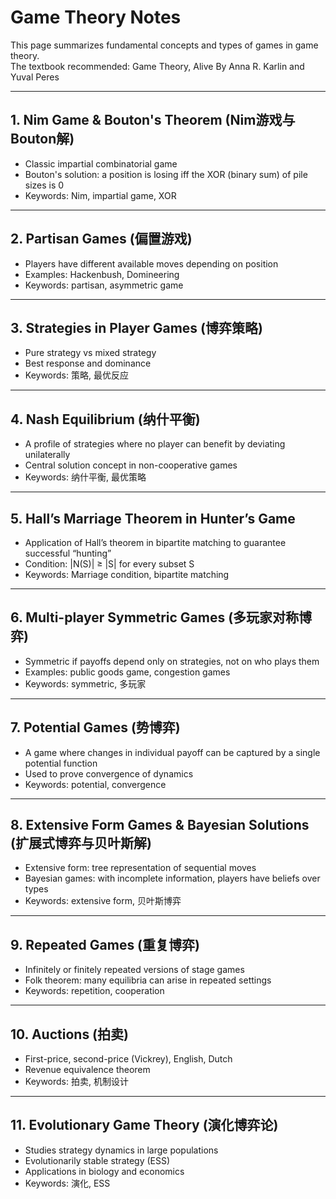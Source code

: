 # Game Theory Notes

This page summarizes fundamental concepts and types of games in game theory.  
The textbook recommended: Game Theory, Alive
By Anna R. Karlin and Yuval Peres

---

## 1. Nim Game & Bouton's Theorem (Nim游戏与Bouton解)
- Classic impartial combinatorial game  
- Bouton's solution: a position is losing iff the XOR (binary sum) of pile sizes is 0  
- Keywords: Nim, impartial game, XOR

---

## 2. Partisan Games (偏置游戏)
- Players have different available moves depending on position  
- Examples: Hackenbush, Domineering  
- Keywords: partisan, asymmetric game

---

## 3. Strategies in Player Games (博弈策略)
- Pure strategy vs mixed strategy  
- Best response and dominance  
- Keywords: 策略, 最优反应

---

## 4. Nash Equilibrium (纳什平衡)
- A profile of strategies where no player can benefit by deviating unilaterally  
- Central solution concept in non-cooperative games  
- Keywords: 纳什平衡, 最优策略

---

## 5. Hall’s Marriage Theorem in Hunter’s Game
- Application of Hall’s theorem in bipartite matching to guarantee successful “hunting”  
- Condition: |N(S)| ≥ |S| for every subset S  
- Keywords: Marriage condition, bipartite matching

---

## 6. Multi-player Symmetric Games (多玩家对称博弈)
- Symmetric if payoffs depend only on strategies, not on who plays them  
- Examples: public goods game, congestion games  
- Keywords: symmetric, 多玩家

---

## 7. Potential Games (势博弈)
- A game where changes in individual payoff can be captured by a single potential function  
- Used to prove convergence of dynamics  
- Keywords: potential, convergence

---

## 8. Extensive Form Games & Bayesian Solutions (扩展式博弈与贝叶斯解)
- Extensive form: tree representation of sequential moves  
- Bayesian games: with incomplete information, players have beliefs over types  
- Keywords: extensive form, 贝叶斯博弈

---

## 9. Repeated Games (重复博弈)
- Infinitely or finitely repeated versions of stage games  
- Folk theorem: many equilibria can arise in repeated settings  
- Keywords: repetition, cooperation

---

## 10. Auctions (拍卖)
- First-price, second-price (Vickrey), English, Dutch  
- Revenue equivalence theorem  
- Keywords: 拍卖, 机制设计

---

## 11. Evolutionary Game Theory (演化博弈论)
- Studies strategy dynamics in large populations  
- Evolutionarily stable strategy (ESS)  
- Applications in biology and economics  
- Keywords: 演化, ESS
